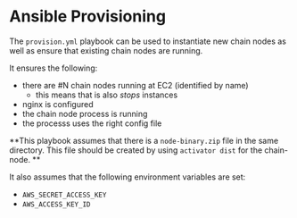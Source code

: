 # Ansible Provisioning

The ``provision.yml`` playbook can be used to instantiate new chain nodes as well as ensure that existing chain nodes are running.

It ensures the following:

 * there are #N chain nodes running at EC2 (identified by name)
   * this means that is also _stops_ instances
 * nginx is configured
 * the chain node process is running
 * the processs uses the right config file

**This playbook assumes that there is a ``node-binary.zip`` file in the same directory. This file should be created by using ``activator dist`` for the chain-node. **

It also assumes that the following environment variables are set:
 
 * ``AWS_SECRET_ACCESS_KEY``
 * ``AWS_ACCESS_KEY_ID``
